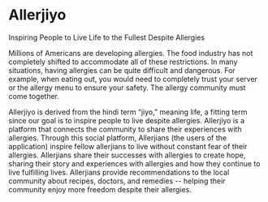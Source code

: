 # Allerjiyo
Inspiring People to Live Life to the Fullest Despite Allergies
<br>

Millions of Americans are developing allergies. The food industry has not completely shifted to accommodate all of these restrictions. In many situations, having allergies can be quite difficult and dangerous. For example, when eating out, you would need to completely trust your server or the allergy menu to ensure your safety. The allergy community must come together.

Allerjiyo is derived from the hindi term “jiyo,” meaning life, a fitting term since our goal is to inspire people to live despite allergies. Allerjiyo is a platform that connects the community to share their experiences with allergies. Through this social platform, Allerjians (the users of the application) inspire fellow allerjians to live without constant fear of their allergies. Allerjians share their successes with allergies to create hope, sharing their story and experiences with allergies and how they continue to live fulfilling lives. Allerjians provide recommendations to the local community about recipes, doctors, and remedies -- helping their community enjoy more freedom despite their allergies. ​
